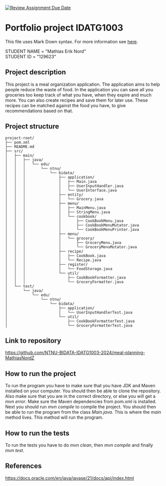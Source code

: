 [![Review Assignment Due Date](https://classroom.github.com/assets/deadline-readme-button-22041afd0340ce965d47ae6ef1cefeee28c7c493a6346c4f15d667ab976d596c.svg)](https://classroom.github.com/a/RyiBKJgD)
# Portfolio project IDATG1003
This file uses Mark Down syntax. For more information see [here](https://www.markdownguide.org/basic-syntax/).

[//]: # (TODO: Fill inn your name and student ID)

STUDENT NAME = "Mathias Erik Nord"  
STUDENT ID = "129623"

## Project description

[//]: # (TODO: Write a short description of your project/product here.)
This project is a meal organization application. The application aims to help people reduce the waste of food. In the application you can save all you groceries too keep track of what you have, when they expire and much more. You can also create recipes and save them for later use. These recipes can be matched against the food you have, to give recommendations based on that.

## Project structure

[//]: # (TODO: Describe the structure of your project here. How have you used packages in your structure. Where are all sourcefiles stored. Where are all JUnit-test classes stored. etc.)
```
project-root/
├── pom.xml
├── README.md
├── src/
│   ├── main/
│   │   ├── java/
│   │   │   └── edu/
│   │   │       └── ntnu/
│   │   │           └── bidata/
│   │   │               ├── application/
│   │   │               │   ├── Main.java
│   │   │               │   ├── UserInputHandler.java
│   │   │               │   └── UserInterface.java
│   │   │               ├── entity/
│   │   │               │   └── Grocery.java
│   │   │               ├── menu/
│   │   │               │   ├── MainMenu.java
│   │   │               │   ├── StringMenu.java
│   │   │               │   └── cookbook/
│   │   │               │       ├── CookBookMenu.java
│   │   │               │       ├── CookBookMenuMutator.java
│   │   │               │       └── CookBookMenuPrinter.java
│   │   │               ├── menu/
│   │   │               │   └── grocery/
│   │   │               │       ├── GroceryMenu.java
│   │   │               │       └── GroceryMenuMutator.java
│   │   │               ├── recipe/
│   │   │               │   ├── CookBook.java
│   │   │               │   └── Recipe.java
│   │   │               ├── register/
│   │   │               │   └── FoodStorage.java
│   │   │               └── util/
│   │   │                   ├── CookBookFormatter.java
│   │   │                   └── GroceryFormatter.java
│   └── test/
│       └── java/
│           └── edu/
│               └── ntnu/
│                   └── bidata/
│                       ├── application/
│                       │   └── UserInputHandlerTest.java
│                       └── util/
│                           ├── CookBookFormatterTest.java
│                           └── GroceryFormatterTest.java
```
## Link to repository

[//]: # (TODO: Include a link to your GitHub repository here.)
https://github.com/NTNU-BIDATA-IDATG1003-2024/meal-planning-MathiasNordZ

## How to run the project

[//]: # (TODO: Describe how to run your project here. What is the main class? What is the main method?
What is the input and output of the program? What is the expected behaviour of the program?)

To run the program you have to make sure that you have JDK and Maven installed on your computer. You should then be able to clone the repository. Also make sure that you are in the correct directory, or else you will get a _mvn error_. Make sure the Maven dependencies from pom.xml is installed. Next you should run _mvn compile_ to compile the project. You should then be able to run the program from the class _Main.java_. This is where the _main_ method lives. This method will run the program.

## How to run the tests

[//]: # (TODO: Describe how to run the tests here.)
To run the tests you have to do _mvn clean_, then _mvn compile_ and finally _mvn test_.

## References

[//]: # (TODO: Include references here, if any. For example, if you have used code from the course book, include a reference to the chapter.
Or if you have used code from a website or other source, include a link to the source.)

https://docs.oracle.com/en/java/javase/21/docs/api/index.html
